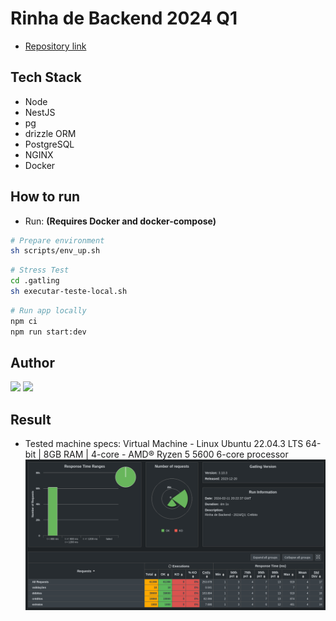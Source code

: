 # Rinha de Backend 2024 Q1

- [Repository link](https://github.com/buemura/rinha-de-backend-2024-q1-nestjs)

## Tech Stack

- Node
- NestJS
- pg
- drizzle ORM
- PostgreSQL
- NGINX
- Docker

## How to run

- Run: **(Requires Docker and docker-compose)**

```bash
# Prepare environment
sh scripts/env_up.sh
```

```bash
# Stress Test
cd .gatling
sh executar-teste-local.sh
```

```bash
# Run app locally
npm ci
npm run start:dev
```

## Author

<div>
  <a href="https://www.linkedin.com/in/bruno-uemura/"><img src="https://img.shields.io/badge/linkedin-0077B5.svg?style=for-the-badge&logo=linkedin&logoColor=white"></a>
  <a href="https://github.com/buemura/"><img src="https://img.shields.io/badge/github-3b4c52.svg?style=for-the-badge&logo=github&logoColor=white"></a>
</div>

## Result

- Tested machine specs: Virtual Machine - Linux Ubuntu 22.04.3 LTS 64-bit | 8GB RAM | 4-core - AMD® Ryzen 5 5600 6-core processor
![Result](.docs/result.png)
